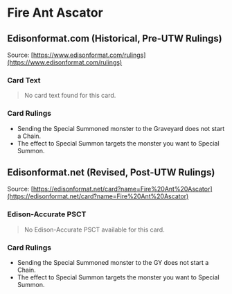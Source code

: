 # Fire Ant Ascator

## Edisonformat.com (Historical, Pre-UTW Rulings)

Source: [https://www.edisonformat.com/rulings](https://www.edisonformat.com/rulings)

### Card Text

> No card text found for this card.

### Card Rulings

*   Sending the Special Summoned monster to the Graveyard does not start a Chain.
*   The effect to Special Summon targets the monster you want to Special Summon.

## Edisonformat.net (Revised, Post-UTW Rulings)

Source: [https://edisonformat.net/card?name=Fire%20Ant%20Ascator](https://edisonformat.net/card?name=Fire%20Ant%20Ascator)

### Edison-Accurate PSCT

> No Edison-Accurate PSCT available for this card.

### Card Rulings

*   Sending the Special Summoned monster to the GY does not start a Chain.
*   The effect to Special Summon targets the monster you want to Special Summon.
            